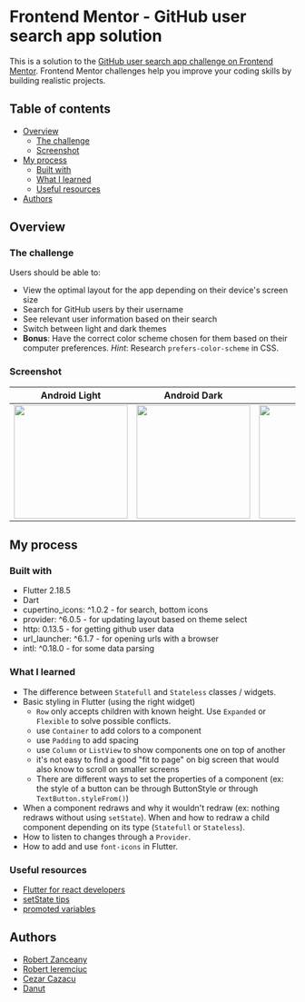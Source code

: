 # Frontend Mentor - GitHub user search app solution

This is a solution to the [GitHub user search app challenge on Frontend Mentor](https://www.frontendmentor.io/challenges/github-user-search-app-Q09YOgaH6). Frontend Mentor challenges help you improve your coding skills by building realistic projects. 

## Table of contents

- [Overview](#overview)
  - [The challenge](#the-challenge)
  - [Screenshot](#screenshot)
- [My process](#my-process)
  - [Built with](#built-with)
  - [What I learned](#what-i-learned)
  - [Useful resources](#useful-resources)
- [Authors](#authors)

## Overview

### The challenge

Users should be able to:

- View the optimal layout for the app depending on their device's screen size
- Search for GitHub users by their username
- See relevant user information based on their search
- Switch between light and dark themes
- **Bonus**: Have the correct color scheme chosen for them based on their computer preferences. _Hint_: Research `prefers-color-scheme` in CSS.

### Screenshot

| Android Light | Android Dark  | iOS Light     | iOS Dark      |
| ------------- | ------------- | ------------- | ------------- |
| <img src="https://user-images.githubusercontent.com/16261042/209156378-3b793364-f899-4799-9bde-a0845f39b4bd.png" width="200px" /> | <img src="https://user-images.githubusercontent.com/16261042/209156524-4c90b26a-896c-47c4-86fc-41182b6d0c62.png" width="200px" /> | <img src="https://user-images.githubusercontent.com/16261042/209156640-edc36ae9-fa4c-4ce3-80d9-7dab61659785.png" width="200px" /> | <img src="https://user-images.githubusercontent.com/16261042/209156704-9fc25d0b-1d24-4e3a-b438-112ed7bc4321.png" width="200px" /> |

## My process

### Built with

- Flutter 2.18.5
- Dart
- cupertino_icons: ^1.0.2 - for search, bottom icons
- provider: ^6.0.5 - for updating layout based on theme select
- http: 0.13.5 - for getting github user data
- url_launcher: ^6.1.7  - for opening urls with a browser
- intl: ^0.18.0 - for some data parsing

### What I learned

- The difference between `Statefull` and `Stateless` classes / widgets.
- Basic styling in Flutter (using the right widget)
  - `Row` only accepts children with known height. Use `Expanded` or `Flexible` to solve possible conflicts.
  - use `Container` to add colors to a component
  - use `Padding` to add spacing
  - use `Column` or `ListView` to show components one on top of another
  - it's not easy to find a good "fit to page" on big screen that would also know to scroll on smaller screens
  - There are different ways to set the properties of a component (ex: the style of a button can be through ButtonStyle or through `TextButton.styleFrom()`)
- When a component redraws and why it wouldn't redraw (ex: nothing redraws without using `setState`). When and how to redraw a child component depending on its type (`Statefull` or `Stateless`).
- How to listen to changes through a `Provider`.
- How to add and use `font-icons` in Flutter.


### Useful resources

- [Flutter for react developers](https://docs.flutter.dev/get-started/flutter-for/react-native-devs)
- [setState tips](https://levelup.gitconnected.com/6-easy-tips-when-working-with-setstate-in-a-flutter-application-3d629bc77a16)
- [promoted variables](https://dart.dev/tools/non-promotion-reasons#property-or-this)

## Authors

- [Robert Zanceany](https://github.com/robertZanceanu-thinslices)
- [Robert Ieremciuc](https://github.com/RobertIeremciuc)
- [Cezar Cazacu](https://github.com/CezarCazacu)
- [Danut](https://github.com/danutDiac)
